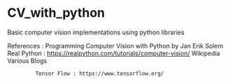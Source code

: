 # CV_with_python
Basic computer vision implementations using python libraries

References : Programming Computer Vision with Python by Jan Erik Solem
             Real Python : https://realpython.com/tutorials/computer-vision/
             Wikipedia
             Various Blogs
             
             Tensor Flow : https://www.tensorflow.org/
                  
